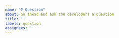 ```yaml
---
name: "❓ Question"
about: Go ahead and ask the developers a question
title: ''
labels: question
assignees: ''
---
```

